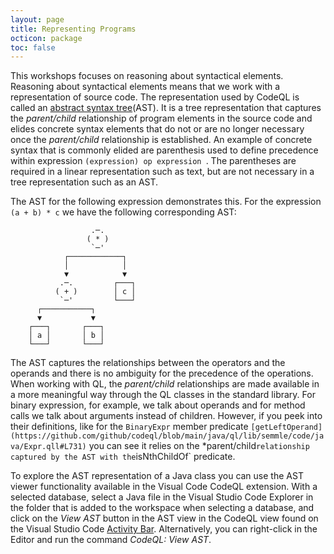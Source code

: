 ```yaml
---
layout: page
title: Representing Programs
octicon: package
toc: false
---
```


This workshops focuses on reasoning about syntactical elements.
Reasoning about syntactical elements means that we work with a representation of source code.
The representation used by CodeQL is called an [abstract syntax tree](https://en.wikipedia.org/wiki/Abstract_syntax_tree)(AST).
It is a tree representation that captures the *parent/child* relationship of program elements in the source code and elides concrete syntax elements that do not or are no longer necessary once the *parent/child* relationship is established.
An example of concrete syntax that is commonly elided are parenthesis used to define precedence within expression `(expression) op expression `.
The parentheses are required in a linear representation such as text, but are not necessary in a tree representation such as an AST.

The AST for the following expression demonstrates this.
For the expression `(a + b) * c` we have the following corresponding AST:

```
                  .─.
                 ( * )
                  `─'
            ┌────────────┐
            │            │
            ▼            ▼
           .─.         ┌───┐
          ( + )        │ c │
           `─'         └───┘
      ┌───────────┐
      ▼           ▼
    ┌───┐       ┌───┐
    │ a │       │ b │
    └───┘       └───┘
```

The AST captures the relationships between the operators and the operands and there is no ambiguity for the precedence of the operations.
When working with QL, the *parent/child* relationships are made available in a more meaningful way through the QL classes in the standard library.
For binary expression, for example, we talk about operands and for method calls we talk about arguments instead of children.
However, if you peek into their definitions, like for the `BinaryExpr` member predicate `[getLeftOperand](https://github.com/github/codeql/blob/main/java/ql/lib/semmle/code/java/Expr.qll#L731)` you can see it relies on the *parent/child` relationship captured by the AST with the `isNthChildOf` predicate.

To explore the AST representation of a Java class you can use the AST viewer functionality available in the Visual Code CodeQL extension.
With a selected database, select a Java file in the Visual Studio Code Explorer in the folder that is added to the workspace when selecting a database, and click on the *View AST* button in the AST view in the CodeQL view found on the Visual Studio Code [Activity Bar](https://code.visualstudio.com/docs/getstarted/userinterface#_basic-layout).
Alternatively, you can right-click in the Editor and run the command *CodeQL: View AST*.
